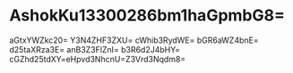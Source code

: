 # AshokKu13300286bm1haGpmbG8=
aGtxYWZkc20=
Y3N4ZHF3ZXU=
cWhib3RydWE=
bGR6aWZ4bnE=
d25taXRza3E=
anB3Z3FlZnI=
b3R6d2J4bHY=
cGZhd25tdXY=eHpvd3NhcnU=Z3Vrd3Nqdm8=
